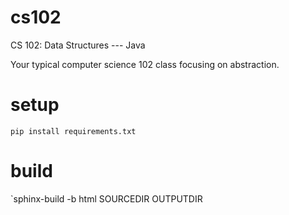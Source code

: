 # cs102
CS 102: Data Structures --- Java

Your typical computer science 102 class focusing on abstraction.

# setup
`pip install requirements.txt`

# build
`sphinx-build -b html SOURCEDIR OUTPUTDIR

